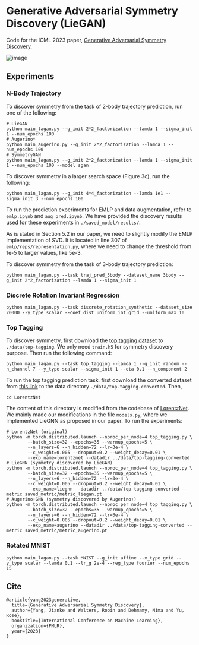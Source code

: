 # Generative Adversarial Symmetry Discovery (LieGAN)
Code for the ICML 2023 paper, [Generative Adversarial Symmetry Discovery](https://arxiv.org/abs/2302.00236).

![image](./LieGAN.jpg)

## Experiments
### N-Body Trajectory
To discover symmetry from the task of 2-body trajectory prediction, run one of the following:
```
# LieGAN
python main_lagan.py --g_init 2*2_factorization --lamda 1 --sigma_init 1 --num_epochs 100
# Augerino*
python main_augerino.py --g_init 2*2_factorization --lamda 1 --num_epochs 100
# SymmetryGAN
python main_lagan.py --g_init 2*2_factorization --lamda 1 --sigma_init 1 --num_epochs 100 --model sgan
```

To discover symmetry in a larger search space (Figure 3c), run the following:
```
python main_lagan.py --g_init 4*4_factorization --lamda 1e1 --sigma_init 3 --num_epochs 100
```

To run the prediction experiments for EMLP and data augmentation, refer to `emlp.ipynb` and `aug_pred.ipynb`. We have provided the discovery results used for these experiments in `./saved_model/results/`.

As is stated in Section 5.2 in our paper, we need to slightly modify the EMLP implementation of SVD. It is located in line 307 of `emlp/reps/representation.py`, where we need to change the threshold from 1e-5 to larger values, like 5e-3.

To discover symmetry from the task of 3-body trajectory prediction:
```
python main_lagan.py --task traj_pred_3body --dataset_name 3body --g_init 2*2_factorization --lamda 1 --sigma_init 1
```

### Discrete Rotation Invariant Regression
```
python main_lagan.py --task discrete_rotation_synthetic --dataset_size 20000 --y_type scalar --coef_dist uniform_int_grid --uniform_max 10
```

### Top Tagging
To discover symmetry, first download the [top tagging dataset](https://zenodo.org/record/2603256) to `./data/top-tagging`. We only need `train.h5` for symmetry discovery purpose. Then run the following command:
```
python main_lagan.py --task top_tagging --lamda 1 --g_init random --n_channel 7 --y_type scalar --sigma_init 1 --eta 0.1 --n_component 2
```

To run the top tagging prediction task, first download the converted dataset from [this link](https://osf.io/7u3fk/?view_only=8c42f1b112ab4a43bcf208012f9db2df) to the data directory `./data/top-tagging-converted`. Then,
```
cd LorentzNet
```
The content of this directory is modified from the codebase of [LorentzNet](https://github.com/sdogsq/LorentzNet-release). We mainly made our modifications in the file `models.py`, where we implemented LieGNN as proposed in our paper. To run the experiments:
```
# LorentzNet (original)
python -m torch.distributed.launch --nproc_per_node=4 top_tagging.py \
        --batch_size=32 --epochs=35 --warmup_epochs=5 \
        --n_layers=6 --n_hidden=72 --lr=3e-4 \
        --c_weight=0.005 --dropout=0.2 --weight_decay=0.01 \
        --exp_name=lorentznet --datadir ../data/top-tagging-converted
# LieGNN (symmetry discovered by LieGAN)
python -m torch.distributed.launch --nproc_per_node=4 top_tagging.py \
        --batch_size=32 --epochs=35 --warmup_epochs=5 \
        --n_layers=6 --n_hidden=72 --lr=3e-4 \
        --c_weight=0.005 --dropout=0.2 --weight_decay=0.01 \
        --exp_name=liegnn --datadir ../data/top-tagging-converted --metric saved_metric/metric_liegan.pt
# Augerino+GNN (symmetry discovered by Augerino+)
python -m torch.distributed.launch --nproc_per_node=4 top_tagging.py \
        --batch_size=32 --epochs=35 --warmup_epochs=5 \
        --n_layers=6 --n_hidden=72 --lr=3e-4 \
        --c_weight=0.005 --dropout=0.2 --weight_decay=0.01 \
        --exp_name=augerino --datadir ../data/top-tagging-converted --metric saved_metric/metric_augerino.pt
```

### Rotated MNIST
```
python main_lagan.py --task MNIST --g_init affine --x_type grid --y_type scalar --lamda 0.1 --lr_g 2e-4 --reg_type fourier --num_epochs 15
```

## Cite
```
@article{yang2023generative,
  title={Generative Adversarial Symmetry Discovery},
  author={Yang, Jianke and Walters, Robin and Dehmamy, Nima and Yu, Rose},
  booktitle={International Conference on Machine Learning},
  organization={PMLR},
  year={2023}
}

```
